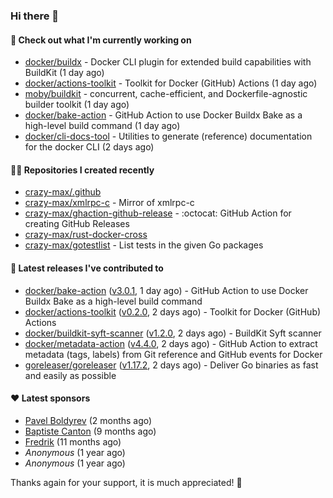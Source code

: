 ### Hi there 👋

#### 👷 Check out what I'm currently working on

- [docker/buildx](https://github.com/docker/buildx) - Docker CLI plugin for extended build capabilities with BuildKit (1 day ago)
- [docker/actions-toolkit](https://github.com/docker/actions-toolkit) - Toolkit for Docker (GitHub) Actions (1 day ago)
- [moby/buildkit](https://github.com/moby/buildkit) - concurrent, cache-efficient, and Dockerfile-agnostic builder toolkit (1 day ago)
- [docker/bake-action](https://github.com/docker/bake-action) - GitHub Action to use Docker Buildx Bake as a high-level build command (1 day ago)
- [docker/cli-docs-tool](https://github.com/docker/cli-docs-tool) - Utilities to generate (reference) documentation for the docker CLI (2 days ago)

#### 👨‍💻 Repositories I created recently

- [crazy-max/.github](https://github.com/crazy-max/.github)
- [crazy-max/xmlrpc-c](https://github.com/crazy-max/xmlrpc-c) - Mirror of xmlrpc-c
- [crazy-max/ghaction-github-release](https://github.com/crazy-max/ghaction-github-release) - :octocat: GitHub Action for creating GitHub Releases
- [crazy-max/rust-docker-cross](https://github.com/crazy-max/rust-docker-cross)
- [crazy-max/gotestlist](https://github.com/crazy-max/gotestlist) - List tests in the given Go packages

#### 🚀 Latest releases I've contributed to

- [docker/bake-action](https://github.com/docker/bake-action) ([v3.0.1](https://github.com/docker/bake-action/releases/tag/v3.0.1), 1 day ago) - GitHub Action to use Docker Buildx Bake as a high-level build command
- [docker/actions-toolkit](https://github.com/docker/actions-toolkit) ([v0.2.0](https://github.com/docker/actions-toolkit/releases/tag/v0.2.0), 2 days ago) - Toolkit for Docker (GitHub) Actions
- [docker/buildkit-syft-scanner](https://github.com/docker/buildkit-syft-scanner) ([v1.2.0](https://github.com/docker/buildkit-syft-scanner/releases/tag/v1.2.0), 2 days ago) - BuildKit Syft scanner
- [docker/metadata-action](https://github.com/docker/metadata-action) ([v4.4.0](https://github.com/docker/metadata-action/releases/tag/v4.4.0), 2 days ago) - GitHub Action to extract metadata (tags, labels) from Git reference and GitHub events for Docker
- [goreleaser/goreleaser](https://github.com/goreleaser/goreleaser) ([v1.17.2](https://github.com/goreleaser/goreleaser/releases/tag/v1.17.2), 2 days ago) - Deliver Go binaries as fast and easily as possible

#### ❤️ Latest sponsors
- [Pavel Boldyrev](https://github.com/bpg) (2 months ago)
- [Baptiste Canton](https://github.com/batmac) (9 months ago)
- [Fredrik](https://github.com/fredrikscode) (11 months ago)
- _Anonymous_ (1 year ago)
- _Anonymous_ (1 year ago)

Thanks again for your support, it is much appreciated! 🙏
